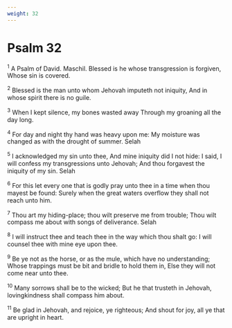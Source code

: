 ```yaml
---
weight: 32
---
```


# Psalm 32

<sup>1</sup> A Psalm of David. Maschil. Blessed is he whose transgression is forgiven, Whose sin is covered. 

<sup>2</sup> Blessed is the man unto whom Jehovah imputeth not iniquity, And in whose spirit there is no guile. 

<sup>3</sup> When I kept silence, my bones wasted away Through my groaning all the day long. 

<sup>4</sup> For day and night thy hand was heavy upon me: My moisture was changed as with the drought of summer. Selah 

<sup>5</sup> I acknowledged my sin unto thee, And mine iniquity did I not hide: I said, I will confess my transgressions unto Jehovah; And thou forgavest the iniquity of my sin. Selah 

<sup>6</sup> For this let every one that is godly pray unto thee in a time when thou mayest be found: Surely when the great waters overflow they shall not reach unto him. 

<sup>7</sup> Thou art my hiding-place; thou wilt preserve me from trouble; Thou wilt compass me about with songs of deliverance. Selah 

<sup>8</sup> I will instruct thee and teach thee in the way which thou shalt go: I will counsel thee with mine eye upon thee. 

<sup>9</sup> Be ye not as the horse, or as the mule, which have no understanding; Whose trappings must be bit and bridle to hold them in, Else they will not come near unto thee. 

<sup>10</sup> Many sorrows shall be to the wicked; But he that trusteth in Jehovah, lovingkindness shall compass him about. 

<sup>11</sup> Be glad in Jehovah, and rejoice, ye righteous; And shout for joy, all ye that are upright in heart. 


